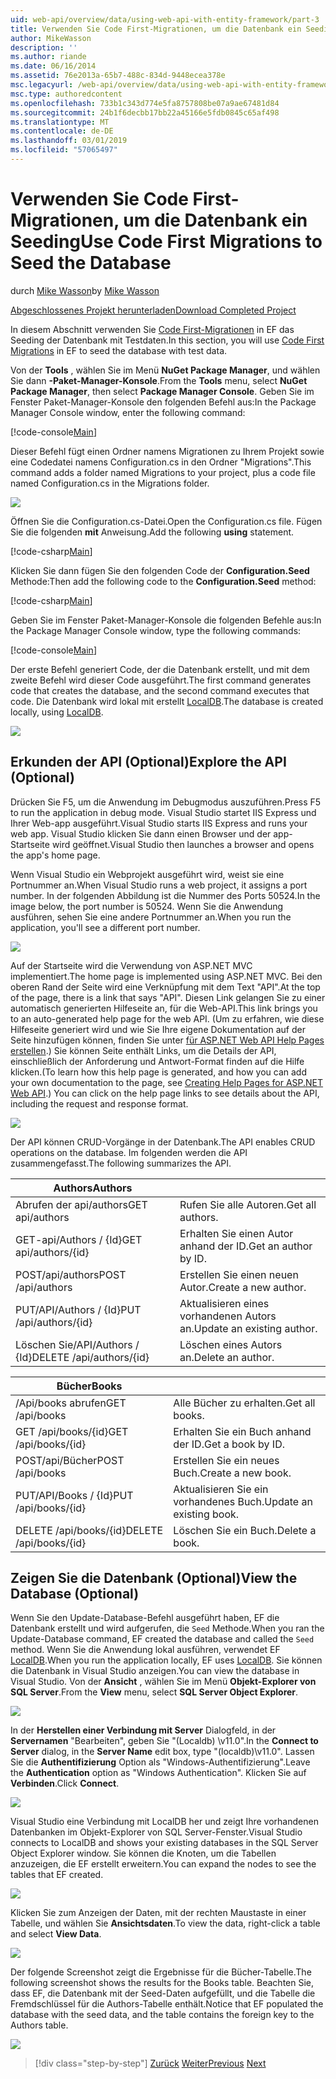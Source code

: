 ```yaml
---
uid: web-api/overview/data/using-web-api-with-entity-framework/part-3
title: Verwenden Sie Code First-Migrationen, um die Datenbank ein Seeding | Microsoft-Dokumentation
author: MikeWasson
description: ''
ms.author: riande
ms.date: 06/16/2014
ms.assetid: 76e2013a-65b7-488c-834d-9448ecea378e
msc.legacyurl: /web-api/overview/data/using-web-api-with-entity-framework/part-3
msc.type: authoredcontent
ms.openlocfilehash: 733b1c343d774e5fa8757808be07a9ae67481d84
ms.sourcegitcommit: 24b1f6decbb17bb22a45166e5fdb0845c65af498
ms.translationtype: MT
ms.contentlocale: de-DE
ms.lasthandoff: 03/01/2019
ms.locfileid: "57065497"
---
```

<a name="use-code-first-migrations-to-seed-the-database"></a><span data-ttu-id="7b8e0-102">Verwenden Sie Code First-Migrationen, um die Datenbank ein Seeding</span><span class="sxs-lookup"><span data-stu-id="7b8e0-102">Use Code First Migrations to Seed the Database</span></span>
====================
<span data-ttu-id="7b8e0-103">durch [Mike Wasson](https://github.com/MikeWasson)</span><span class="sxs-lookup"><span data-stu-id="7b8e0-103">by [Mike Wasson](https://github.com/MikeWasson)</span></span>

[<span data-ttu-id="7b8e0-104">Abgeschlossenes Projekt herunterladen</span><span class="sxs-lookup"><span data-stu-id="7b8e0-104">Download Completed Project</span></span>](https://github.com/MikeWasson/BookService)

<span data-ttu-id="7b8e0-105">In diesem Abschnitt verwenden Sie [Code First-Migrationen](https://msdn.microsoft.com/data/jj591621) in EF das Seeding der Datenbank mit Testdaten.</span><span class="sxs-lookup"><span data-stu-id="7b8e0-105">In this section, you will use [Code First Migrations](https://msdn.microsoft.com/data/jj591621) in EF to seed the database with test data.</span></span>

<span data-ttu-id="7b8e0-106">Von der **Tools** , wählen Sie im Menü **NuGet Package Manager**, und wählen Sie dann **-Paket-Manager-Konsole**.</span><span class="sxs-lookup"><span data-stu-id="7b8e0-106">From the **Tools** menu, select **NuGet Package Manager**, then select **Package Manager Console**.</span></span> <span data-ttu-id="7b8e0-107">Geben Sie im Fenster Paket-Manager-Konsole den folgenden Befehl aus:</span><span class="sxs-lookup"><span data-stu-id="7b8e0-107">In the Package Manager Console window, enter the following command:</span></span>

[!code-console[Main](part-3/samples/sample1.cmd)]

<span data-ttu-id="7b8e0-108">Dieser Befehl fügt einen Ordner namens Migrationen zu Ihrem Projekt sowie eine Codedatei namens Configuration.cs in den Ordner "Migrations".</span><span class="sxs-lookup"><span data-stu-id="7b8e0-108">This command adds a folder named Migrations to your project, plus a code file named Configuration.cs in the Migrations folder.</span></span>

![](part-3/_static/image1.png)

<span data-ttu-id="7b8e0-109">Öffnen Sie die Configuration.cs-Datei.</span><span class="sxs-lookup"><span data-stu-id="7b8e0-109">Open the Configuration.cs file.</span></span> <span data-ttu-id="7b8e0-110">Fügen Sie die folgenden **mit** Anweisung.</span><span class="sxs-lookup"><span data-stu-id="7b8e0-110">Add the following **using** statement.</span></span>

[!code-csharp[Main](part-3/samples/sample2.cs)]

<span data-ttu-id="7b8e0-111">Klicken Sie dann fügen Sie den folgenden Code der **Configuration.Seed** Methode:</span><span class="sxs-lookup"><span data-stu-id="7b8e0-111">Then add the following code to the **Configuration.Seed** method:</span></span>

[!code-csharp[Main](part-3/samples/sample3.cs)]

<span data-ttu-id="7b8e0-112">Geben Sie im Fenster Paket-Manager-Konsole die folgenden Befehle aus:</span><span class="sxs-lookup"><span data-stu-id="7b8e0-112">In the Package Manager Console window, type the following commands:</span></span>

[!code-console[Main](part-3/samples/sample4.cmd)]

<span data-ttu-id="7b8e0-113">Der erste Befehl generiert Code, der die Datenbank erstellt, und mit dem zweite Befehl wird dieser Code ausgeführt.</span><span class="sxs-lookup"><span data-stu-id="7b8e0-113">The first command generates code that creates the database, and the second command executes that code.</span></span> <span data-ttu-id="7b8e0-114">Die Datenbank wird lokal mit erstellt [LocalDB](https://msdn.microsoft.com/library/hh510202.aspx).</span><span class="sxs-lookup"><span data-stu-id="7b8e0-114">The database is created locally, using [LocalDB](https://msdn.microsoft.com/library/hh510202.aspx).</span></span>

![](part-3/_static/image2.png)

## <a name="explore-the-api-optional"></a><span data-ttu-id="7b8e0-115">Erkunden der API (Optional)</span><span class="sxs-lookup"><span data-stu-id="7b8e0-115">Explore the API (Optional)</span></span>

<span data-ttu-id="7b8e0-116">Drücken Sie F5, um die Anwendung im Debugmodus auszuführen.</span><span class="sxs-lookup"><span data-stu-id="7b8e0-116">Press F5 to run the application in debug mode.</span></span> <span data-ttu-id="7b8e0-117">Visual Studio startet IIS Express und Ihrer Web-app ausgeführt.</span><span class="sxs-lookup"><span data-stu-id="7b8e0-117">Visual Studio starts IIS Express and runs your web app.</span></span> <span data-ttu-id="7b8e0-118">Visual Studio klicken Sie dann einen Browser und der app-Startseite wird geöffnet.</span><span class="sxs-lookup"><span data-stu-id="7b8e0-118">Visual Studio then launches a browser and opens the app's home page.</span></span>

<span data-ttu-id="7b8e0-119">Wenn Visual Studio ein Webprojekt ausgeführt wird, weist sie eine Portnummer an.</span><span class="sxs-lookup"><span data-stu-id="7b8e0-119">When Visual Studio runs a web project, it assigns a port number.</span></span> <span data-ttu-id="7b8e0-120">In der folgenden Abbildung ist die Nummer des Ports 50524.</span><span class="sxs-lookup"><span data-stu-id="7b8e0-120">In the image below, the port number is 50524.</span></span> <span data-ttu-id="7b8e0-121">Wenn Sie die Anwendung ausführen, sehen Sie eine andere Portnummer an.</span><span class="sxs-lookup"><span data-stu-id="7b8e0-121">When you run the application, you'll see a different port number.</span></span>

![](part-3/_static/image3.png)

<span data-ttu-id="7b8e0-122">Auf der Startseite wird die Verwendung von ASP.NET MVC implementiert.</span><span class="sxs-lookup"><span data-stu-id="7b8e0-122">The home page is implemented using ASP.NET MVC.</span></span> <span data-ttu-id="7b8e0-123">Bei den oberen Rand der Seite wird eine Verknüpfung mit dem Text "API".</span><span class="sxs-lookup"><span data-stu-id="7b8e0-123">At the top of the page, there is a link that says "API".</span></span> <span data-ttu-id="7b8e0-124">Diesen Link gelangen Sie zu einer automatisch generierten Hilfeseite an, für die Web-API.</span><span class="sxs-lookup"><span data-stu-id="7b8e0-124">This link brings you to an auto-generated help page for the web API.</span></span> <span data-ttu-id="7b8e0-125">(Um zu erfahren, wie diese Hilfeseite generiert wird und wie Sie Ihre eigene Dokumentation auf der Seite hinzufügen können, finden Sie unter [für ASP.NET Web API Help Pages erstellen](../../getting-started-with-aspnet-web-api/creating-api-help-pages.md).) Sie können Seite enthält Links, um die Details der API, einschließlich der Anforderung und Antwort-Format finden auf die Hilfe klicken.</span><span class="sxs-lookup"><span data-stu-id="7b8e0-125">(To learn how this help page is generated, and how you can add your own documentation to the page, see [Creating Help Pages for ASP.NET Web API](../../getting-started-with-aspnet-web-api/creating-api-help-pages.md).) You can click on the help page links to see details about the API, including the request and response format.</span></span>

![](part-3/_static/image4.png)

<span data-ttu-id="7b8e0-126">Der API können CRUD-Vorgänge in der Datenbank.</span><span class="sxs-lookup"><span data-stu-id="7b8e0-126">The API enables CRUD operations on the database.</span></span> <span data-ttu-id="7b8e0-127">Im folgenden werden die API zusammengefasst.</span><span class="sxs-lookup"><span data-stu-id="7b8e0-127">The following summarizes the API.</span></span>

| <span data-ttu-id="7b8e0-128">Authors</span><span class="sxs-lookup"><span data-stu-id="7b8e0-128">Authors</span></span> |  |
| --- | -- |
| <span data-ttu-id="7b8e0-129">Abrufen der api/authors</span><span class="sxs-lookup"><span data-stu-id="7b8e0-129">GET api/authors</span></span> | <span data-ttu-id="7b8e0-130">Rufen Sie alle Autoren.</span><span class="sxs-lookup"><span data-stu-id="7b8e0-130">Get all authors.</span></span> |
| <span data-ttu-id="7b8e0-131">GET-api/Authors / {Id}</span><span class="sxs-lookup"><span data-stu-id="7b8e0-131">GET api/authors/{id}</span></span> | <span data-ttu-id="7b8e0-132">Erhalten Sie einen Autor anhand der ID.</span><span class="sxs-lookup"><span data-stu-id="7b8e0-132">Get an author by ID.</span></span> |
| <span data-ttu-id="7b8e0-133">POST/api/authors</span><span class="sxs-lookup"><span data-stu-id="7b8e0-133">POST /api/authors</span></span> | <span data-ttu-id="7b8e0-134">Erstellen Sie einen neuen Autor.</span><span class="sxs-lookup"><span data-stu-id="7b8e0-134">Create a new author.</span></span> |
| <span data-ttu-id="7b8e0-135">PUT/API/Authors / {Id}</span><span class="sxs-lookup"><span data-stu-id="7b8e0-135">PUT /api/authors/{id}</span></span> | <span data-ttu-id="7b8e0-136">Aktualisieren eines vorhandenen Autors an.</span><span class="sxs-lookup"><span data-stu-id="7b8e0-136">Update an existing author.</span></span> |
| <span data-ttu-id="7b8e0-137">Löschen Sie/API/Authors / {Id}</span><span class="sxs-lookup"><span data-stu-id="7b8e0-137">DELETE /api/authors/{id}</span></span> | <span data-ttu-id="7b8e0-138">Löschen eines Autors an.</span><span class="sxs-lookup"><span data-stu-id="7b8e0-138">Delete an author.</span></span> |

| <span data-ttu-id="7b8e0-139">Bücher</span><span class="sxs-lookup"><span data-stu-id="7b8e0-139">Books</span></span> |  |
| --- | -- |
| <span data-ttu-id="7b8e0-140">/Api/books abrufen</span><span class="sxs-lookup"><span data-stu-id="7b8e0-140">GET /api/books</span></span> | <span data-ttu-id="7b8e0-141">Alle Bücher zu erhalten.</span><span class="sxs-lookup"><span data-stu-id="7b8e0-141">Get all books.</span></span> |
| <span data-ttu-id="7b8e0-142">GET /api/books/{id}</span><span class="sxs-lookup"><span data-stu-id="7b8e0-142">GET /api/books/{id}</span></span> | <span data-ttu-id="7b8e0-143">Erhalten Sie ein Buch anhand der ID.</span><span class="sxs-lookup"><span data-stu-id="7b8e0-143">Get a book by ID.</span></span> |
| <span data-ttu-id="7b8e0-144">POST/api/Bücher</span><span class="sxs-lookup"><span data-stu-id="7b8e0-144">POST /api/books</span></span> | <span data-ttu-id="7b8e0-145">Erstellen Sie ein neues Buch.</span><span class="sxs-lookup"><span data-stu-id="7b8e0-145">Create a new book.</span></span> |
| <span data-ttu-id="7b8e0-146">PUT/API/Books / {Id}</span><span class="sxs-lookup"><span data-stu-id="7b8e0-146">PUT /api/books/{id}</span></span> | <span data-ttu-id="7b8e0-147">Aktualisieren Sie ein vorhandenes Buch.</span><span class="sxs-lookup"><span data-stu-id="7b8e0-147">Update an existing book.</span></span> |
| <span data-ttu-id="7b8e0-148">DELETE /api/books/{id}</span><span class="sxs-lookup"><span data-stu-id="7b8e0-148">DELETE /api/books/{id}</span></span> | <span data-ttu-id="7b8e0-149">Löschen Sie ein Buch.</span><span class="sxs-lookup"><span data-stu-id="7b8e0-149">Delete a book.</span></span> |

## <a name="view-the-database-optional"></a><span data-ttu-id="7b8e0-150">Zeigen Sie die Datenbank (Optional)</span><span class="sxs-lookup"><span data-stu-id="7b8e0-150">View the Database (Optional)</span></span>

<span data-ttu-id="7b8e0-151">Wenn Sie den Update-Database-Befehl ausgeführt haben, EF die Datenbank erstellt und wird aufgerufen, die `Seed` Methode.</span><span class="sxs-lookup"><span data-stu-id="7b8e0-151">When you ran the Update-Database command, EF created the database and called the `Seed` method.</span></span> <span data-ttu-id="7b8e0-152">Wenn Sie die Anwendung lokal ausführen, verwendet EF [LocalDB](https://blogs.msdn.com/b/sqlexpress/archive/2011/07/12/introducing-localdb-a-better-sql-express.aspx).</span><span class="sxs-lookup"><span data-stu-id="7b8e0-152">When you run the application locally, EF uses [LocalDB](https://blogs.msdn.com/b/sqlexpress/archive/2011/07/12/introducing-localdb-a-better-sql-express.aspx).</span></span> <span data-ttu-id="7b8e0-153">Sie können die Datenbank in Visual Studio anzeigen.</span><span class="sxs-lookup"><span data-stu-id="7b8e0-153">You can view the database in Visual Studio.</span></span> <span data-ttu-id="7b8e0-154">Von der **Ansicht** , wählen Sie im Menü **Objekt-Explorer von SQL Server**.</span><span class="sxs-lookup"><span data-stu-id="7b8e0-154">From the **View** menu, select **SQL Server Object Explorer**.</span></span>

![](part-3/_static/image5.png)

<span data-ttu-id="7b8e0-155">In der **Herstellen einer Verbindung mit Server** Dialogfeld, in der **Servernamen** "Bearbeiten", geben Sie "(Localdb) \v11.0".</span><span class="sxs-lookup"><span data-stu-id="7b8e0-155">In the **Connect to Server** dialog, in the **Server Name** edit box, type "(localdb)\v11.0".</span></span> <span data-ttu-id="7b8e0-156">Lassen Sie die **Authentifizierung** Option als "Windows-Authentifizierung".</span><span class="sxs-lookup"><span data-stu-id="7b8e0-156">Leave the **Authentication** option as "Windows Authentication".</span></span> <span data-ttu-id="7b8e0-157">Klicken Sie auf **Verbinden**.</span><span class="sxs-lookup"><span data-stu-id="7b8e0-157">Click **Connect**.</span></span>

![](part-3/_static/image6.png)

<span data-ttu-id="7b8e0-158">Visual Studio eine Verbindung mit LocalDB her und zeigt Ihre vorhandenen Datenbanken im Objekt-Explorer von SQL Server-Fenster.</span><span class="sxs-lookup"><span data-stu-id="7b8e0-158">Visual Studio connects to LocalDB and shows your existing databases in the SQL Server Object Explorer window.</span></span> <span data-ttu-id="7b8e0-159">Sie können die Knoten, um die Tabellen anzuzeigen, die EF erstellt erweitern.</span><span class="sxs-lookup"><span data-stu-id="7b8e0-159">You can expand the nodes to see the tables that EF created.</span></span>

![](part-3/_static/image7.png)

<span data-ttu-id="7b8e0-160">Klicken Sie zum Anzeigen der Daten, mit der rechten Maustaste in einer Tabelle, und wählen Sie **Ansichtsdaten**.</span><span class="sxs-lookup"><span data-stu-id="7b8e0-160">To view the data, right-click a table and select **View Data**.</span></span>

![](part-3/_static/image8.png)

<span data-ttu-id="7b8e0-161">Der folgende Screenshot zeigt die Ergebnisse für die Bücher-Tabelle.</span><span class="sxs-lookup"><span data-stu-id="7b8e0-161">The following screenshot shows the results for the Books table.</span></span> <span data-ttu-id="7b8e0-162">Beachten Sie, dass EF, die Datenbank mit der Seed-Daten aufgefüllt, und die Tabelle die Fremdschlüssel für die Authors-Tabelle enthält.</span><span class="sxs-lookup"><span data-stu-id="7b8e0-162">Notice that EF populated the database with the seed data, and the table contains the foreign key to the Authors table.</span></span>

![](part-3/_static/image9.png)

> [!div class="step-by-step"]
> <span data-ttu-id="7b8e0-163">[Zurück](part-2.md)
> [Weiter](part-4.md)</span><span class="sxs-lookup"><span data-stu-id="7b8e0-163">[Previous](part-2.md)
[Next](part-4.md)</span></span>
